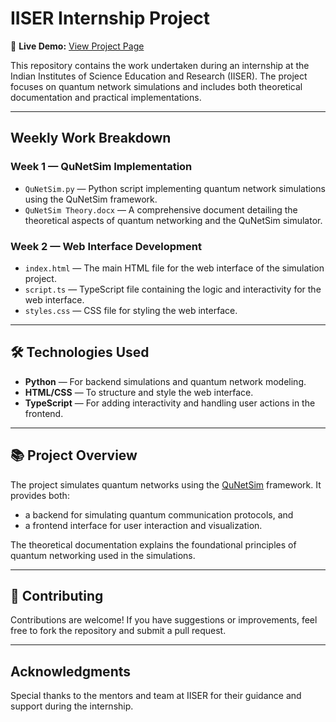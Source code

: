 # IISER Internship Project

🔗 **Live Demo:** [View Project Page](https://abhishek-maurya-d.github.io/IISER-Internship/)

This repository contains the work undertaken during an internship at the Indian Institutes of Science Education and Research (IISER). The project focuses on quantum network simulations and includes both theoretical documentation and practical implementations.

---

## Weekly Work Breakdown

### Week 1 — QuNetSim Implementation

- `QuNetSim.py` — Python script implementing quantum network simulations using the QuNetSim framework.
- `QuNetSim Theory.docx` — A comprehensive document detailing the theoretical aspects of quantum networking and the QuNetSim simulator.

### Week 2 — Web Interface Development

- `index.html` — The main HTML file for the web interface of the simulation project.
- `script.ts` — TypeScript file containing the logic and interactivity for the web interface.
- `styles.css` — CSS file for styling the web interface.

---

## 🛠️ Technologies Used

- **Python** — For backend simulations and quantum network modeling.
- **HTML/CSS** — To structure and style the web interface.
- **TypeScript** — For adding interactivity and handling user actions in the frontend.

---

## 📚 Project Overview

The project simulates quantum networks using the [QuNetSim](https://github.com/tqsd/QuNetSim) framework. It provides both:
- a backend for simulating quantum communication protocols, and
- a frontend interface for user interaction and visualization.

The theoretical documentation explains the foundational principles of quantum networking used in the simulations.

---

## 🤝 Contributing

Contributions are welcome! If you have suggestions or improvements, feel free to fork the repository and submit a pull request.

---

## Acknowledgments

Special thanks to the mentors and team at IISER for their guidance and support during the internship.
